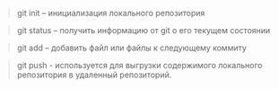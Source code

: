 > git init – инициализация локального репозитория

> git status – получить информацию от git о его текущем состоянии

> git add – добавить файл или файлы к следующему коммиту

> git push - используется для выгрузки содержимого локального репозитория в удаленный репозиторий.
